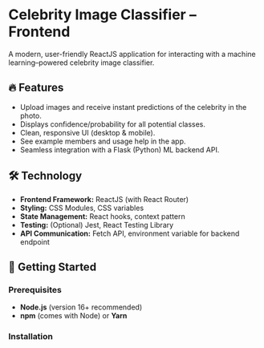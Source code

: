# Celebrity Image Classifier – Frontend

A modern, user-friendly ReactJS application for interacting with a machine learning–powered celebrity image classifier.

## 🔥 Features

- Upload images and receive instant predictions of the celebrity in the photo.
- Displays confidence/probability for all potential classes.
- Clean, responsive UI (desktop & mobile).
- See example members and usage help in the app.
- Seamless integration with a Flask (Python) ML backend API.

## 🛠️ Technology

- **Frontend Framework:** ReactJS (with React Router)
- **Styling:** CSS Modules, CSS variables
- **State Management:** React hooks, context pattern
- **Testing:** (Optional) Jest, React Testing Library
- **API Communication:** Fetch API, environment variable for backend endpoint

## 🚀 Getting Started

### Prerequisites

- **Node.js** (version 16+ recommended)
- **npm** (comes with Node) or **Yarn**

### Installation
